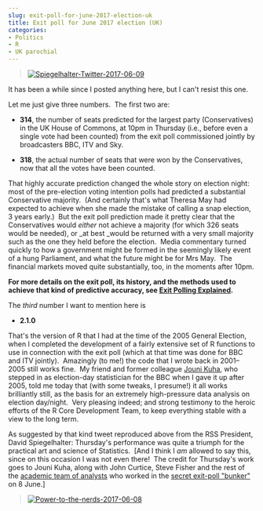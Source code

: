 ```yaml
---
slug: exit-poll-for-june-2017-election-uk
title: Exit poll for June 2017 election (UK)
categories:
- Politics
- R
- UK parochial
---
```


> [![Spiegelhalter-Twitter-2017-06-09](/blog/assets/media/2017/06/spiegelhalter-twitter-2017-06-091.png)
](https://twitter.com/d_spiegel/status/873082399726358528)

It has been a while since I posted anything here, but I can't resist this one.

Let me just give three numbers.  The first two are:



	
  * **314**, the number of seats predicted for the largest party (Conservatives) in the UK House of Commons, at 10pm in Thursday (i.e., before even a single vote had been counted) from the exit poll commissioned jointly by broadcasters BBC, ITV and Sky.

	
  * **318**, the actual number of seats that were won by the Conservatives, now that all the votes have been counted.


That highly accurate prediction changed the whole story on election night: most of the pre-election voting intention polls had predicted a substantial Conservative majority.  (And certainly that's what Theresa May had expected to achieve when she made the mistake of calling a snap election, 3 years early.)  But the exit poll prediction made it pretty clear that the Conservatives would _either_ not achieve a majority (for which 326 seats would be needed), or _at best _would be returned with a very small majority such as the one they held before the election.  Media commentary turned quickly to how a government might be formed in the seemingly likely event of a hung Parliament, and what the future might be for Mrs May.  The financial markets moved quite substantially, too, in the moments after 10pm.

**For more details on the exit poll, its history, and the methods used to achieve that kind of predictive accuracy, see [Exit Polling Explained](http://warwick.ac.uk/exitpolling).**

The _third_ number I want to mention here is



	
  * **2.1.0**


That's the version of R that I had at the time of the 2005 General Election, when I completed the development of a fairly extensive set of R functions to use in connection with the exit poll (which at that time was done for BBC and ITV jointly).  Amazingly (to me!) the code that I wrote back in 2001–2005 still works fine.  My friend and former colleague [Jouni Kuha](http://stats.lse.ac.uk/kuha/), who stepped in as election-day statistician for the BBC when I gave it up after 2005, told me today that (with some tweaks, I presume!) it all works brilliantly still, as the basis for an extremely high-pressure data analysis on election day/night.  Very pleasing indeed; and strong testimony to the heroic efforts of the R Core Development Team, to keep everything stable with a view to the long term.

As suggested by that kind tweet reproduced above from the RSS President, David Spiegelhalter: Thursday's performance was quite a triumph for the practical art and science of Statistics.  [And I think I _am_ allowed to say this, since on this occasion I was not even there!  The credit for Thursday's work goes to Jouni Kuha, along with John Curtice, Steve Fisher and the rest of the [academic team of analysts](https://www.bloomberg.com/news/articles/2017-06-08/how-the-secret-general-election-2017-exit-poll-is-produced) who worked in the [secret exit-poll "bunker"](http://money.cnn.com/2017/06/08/news/exit-poll-uk-general-election/index.html) on 8 June.]


> [![Power-to-the-nerds-2017-06-08](/blog/assets/media/2017/06/power-to-the-nerds-2017-06-08.png)](https://twitter.com/firthcity/status/872911999549812736)
